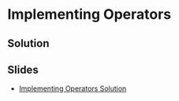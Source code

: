 
# Implementing Operators

## Solution



## Slides

* [Implementing Operators Solution](https://docs.google.com/presentation/d/1emnCaQXRVnFeCR81US6DXL0JN9R8K5A6Q_4Y6AAxdU8/embed?start=false&loop=false&delayms=3000)
